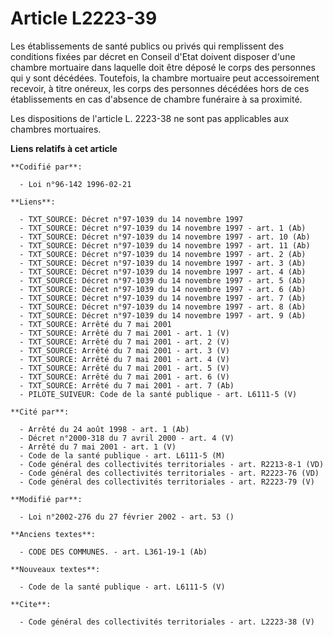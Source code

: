 # Article L2223-39

Les établissements de santé publics ou privés qui remplissent des conditions fixées par décret en Conseil d'Etat doivent
disposer d'une chambre mortuaire dans laquelle doit être déposé le corps des personnes qui y sont décédées. Toutefois, la
chambre mortuaire peut accessoirement recevoir, à titre onéreux, les corps des personnes décédées hors de ces établissements
en cas d'absence de chambre funéraire à sa proximité. 

Les dispositions de l'article L. 2223-38 ne sont pas applicables aux chambres mortuaires.

**Liens relatifs à cet article**

	**Codifié par**:

	  - Loi n°96-142 1996-02-21

	**Liens**:

	  - TXT_SOURCE: Décret n°97-1039 du 14 novembre 1997
	  - TXT_SOURCE: Décret n°97-1039 du 14 novembre 1997 - art. 1 (Ab)
	  - TXT_SOURCE: Décret n°97-1039 du 14 novembre 1997 - art. 10 (Ab)
	  - TXT_SOURCE: Décret n°97-1039 du 14 novembre 1997 - art. 11 (Ab)
	  - TXT_SOURCE: Décret n°97-1039 du 14 novembre 1997 - art. 2 (Ab)
	  - TXT_SOURCE: Décret n°97-1039 du 14 novembre 1997 - art. 3 (Ab)
	  - TXT_SOURCE: Décret n°97-1039 du 14 novembre 1997 - art. 4 (Ab)
	  - TXT_SOURCE: Décret n°97-1039 du 14 novembre 1997 - art. 5 (Ab)
	  - TXT_SOURCE: Décret n°97-1039 du 14 novembre 1997 - art. 6 (Ab)
	  - TXT_SOURCE: Décret n°97-1039 du 14 novembre 1997 - art. 7 (Ab)
	  - TXT_SOURCE: Décret n°97-1039 du 14 novembre 1997 - art. 8 (Ab)
	  - TXT_SOURCE: Décret n°97-1039 du 14 novembre 1997 - art. 9 (Ab)
	  - TXT_SOURCE: Arrêté du 7 mai 2001
	  - TXT_SOURCE: Arrêté du 7 mai 2001 - art. 1 (V)
	  - TXT_SOURCE: Arrêté du 7 mai 2001 - art. 2 (V)
	  - TXT_SOURCE: Arrêté du 7 mai 2001 - art. 3 (V)
	  - TXT_SOURCE: Arrêté du 7 mai 2001 - art. 4 (V)
	  - TXT_SOURCE: Arrêté du 7 mai 2001 - art. 5 (V)
	  - TXT_SOURCE: Arrêté du 7 mai 2001 - art. 6 (V)
	  - TXT_SOURCE: Arrêté du 7 mai 2001 - art. 7 (Ab)
	  - PILOTE_SUIVEUR: Code de la santé publique - art. L6111-5 (V)

	**Cité par**:

	  - Arrêté du 24 août 1998 - art. 1 (Ab)
	  - Décret n°2000-318 du 7 avril 2000 - art. 4 (V)
	  - Arrêté du 7 mai 2001 - art. 1 (V)
	  - Code de la santé publique - art. L6111-5 (M)
	  - Code général des collectivités territoriales - art. R2213-8-1 (VD)
	  - Code général des collectivités territoriales - art. R2223-76 (VD)
	  - Code général des collectivités territoriales - art. R2223-79 (V)

	**Modifié par**:

	  - Loi n°2002-276 du 27 février 2002 - art. 53 ()

	**Anciens textes**:

	  - CODE DES COMMUNES. - art. L361-19-1 (Ab)

	**Nouveaux textes**:

	  - Code de la santé publique - art. L6111-5 (V)

	**Cite**:

	  - Code général des collectivités territoriales - art. L2223-38 (V)
